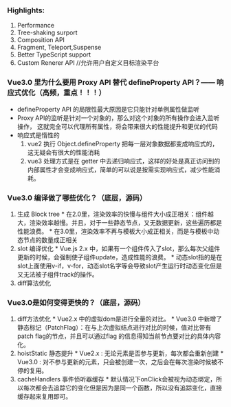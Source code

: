 
### Highlights:
   1. Performance
   2. Tree-shaking surport 
   3. Composition API
   4. Fragment, Teleport,Suspense
   5. Better TypeScript support
   6. Custom Renerer API //允许用户自定义目标渲染平台

### Vue3.0 里为什么要用 Proxy API 替代 defineProperty API？—— 响应式优化（高频，重点！！！）
   * defineProperty API 的局限性最大原因是它只能针对单例属性做监听
   * Proxy API的监听是针对一个对象的，那么对这个对象的所有操作会进入监听操作， 这就完全可以代理所有属性，将会带来很大的性能提升和更优的代码
   * 响应式是惰性的
     1. vue2 执行 Object.defineProperty 把每一层对象数据都变成响应式的，这无疑会有很大的性能消耗
     2. vue3 处理方式是在 getter 中去递归响应式，这样的好处是真正访问到的内部属性才会变成响应式，简单的可以说是按需实现响应式，减少性能消耗。

### Vue3.0 编译做了哪些优化？（底层，源码）
  1. 生成 Block tree
    * 在2.0里，渲染效率的快慢与组件大小成正相关：组件越大，渲染效率越慢。并且，对于一些静态节点，又无数据更新，这些遍历都是性能浪费。
    * 在3.0里，渲染效率不再与模板大小成正相关，而是与模板中动态节点的数量成正相关
  2. slot 编译优化
    * Vue.js 2.x 中，如果有一个组件传入了slot，那么每次父组件更新的时候，会强制使子组件update，造成性能的浪费。
    * 动态slot指的是在slot上面使用v-if，v-for，动态slot名字等会导致slot产生运行时动态变化但是又无法被子组件track的操作。
  3. diff算法优化

### Vue3.0是如何变得更快的？（底层，源码）
  1. diff方法优化
    * Vue2.x 中的虚拟dom是进行全量的对比。
    * Vue3.0 中新增了静态标记（PatchFlag）：在与上次虚拟结点进行对比的时候，值对比带有patch flag的节点，并且可以通过flag 的信息得知当前节点要对比的具体内容化。
  2. hoistStatic 静态提升
    * Vue2.x : 无论元素是否参与更新，每次都会重新创建
    * Vue3.0 : 对不参与更新的元素，只会被创建一次，之后会在每次渲染时候被不停的复用。
  3. cacheHandlers 事件侦听器缓存 
    * 默认情况下onClick会被视为动态绑定，所以每次都会去追踪它的变化但是因为是同一个函数，所以没有追踪变化，直接缓存起来复用即可。